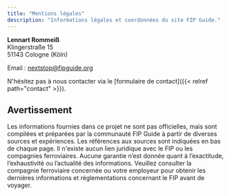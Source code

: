 ```yaml
---
title: "Mentions légales"
description: "Informations légales et coordonnées du site FIP Guide."
---
```


**Lennart Rommeiß** \
Klingerstraße 15 \
51143 Cologne (Köln)

Email : nextstop@fipguide.org

N'hésitez pas à nous contacter via le [formulaire de contact]({{< relref path="contact" >}}).

## Avertissement

Les informations fournies dans ce projet ne sont pas officielles, mais sont compilées et préparées par la communauté FIP Guide à partir de diverses sources et expériences. Les références aux sources sont indiquées en bas de chaque page. Il n'existe aucun lien juridique avec le FIP ou les compagnies ferroviaires. Aucune garantie n’est donnée quant à l’exactitude, l’exhaustivité ou l’actualité des informations. Veuillez consulter la compagnie ferroviaire concernée ou votre employeur pour obtenir les dernières informations et réglementations concernant le FIP avant de voyager.
